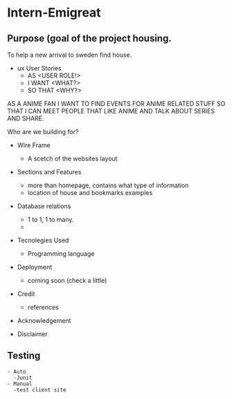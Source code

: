 # Intern-Emigreat

## Purpose (goal of the project housing.
   To help a new arrival to sweden find house.
   
   - ux User Stories 
     - AS <USER ROLE!>
     - I WANT <WHAT?>
     - SO THAT <WHY?> 
     
   AS A ANIME FAN
   I WANT TO FIND EVENTS FOR ANIME RELATED STUFF
   SO THAT I CAN MEET PEOPLE THAT LIKE ANIME AND TALK ABOUT SERIES AND
   SHARE.
     
   Who are we building for?
   
   
   
   - Wire Frame
     - A scetch of the websites layout 
     
   - Sections and Features
      - more than homepage, contains what type of information
      - location of house and bookmarks examples
      
   - Database relations
      - 1 to 1, 1 to many.
      - 
   - Tecnolegies Used
      - Programming language
  
   - Deployment
      - coming soon (check a little)
   - Credit
      - references
   - Acknowledgement 
   - Disclaimer 

## Testing
    - Auto
      -Junit 
    - Manual
      -test client site 
